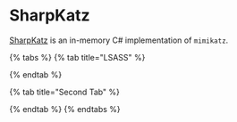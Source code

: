 # SharpKatz

[SharpKatz](https://x7331.gitbook.io/notes/) is an in-memory C# implementation of `mimikatz`.

{% tabs %}
{% tab title="LSASS" %}

{% endtab %}

{% tab title="Second Tab" %}

{% endtab %}
{% endtabs %}
